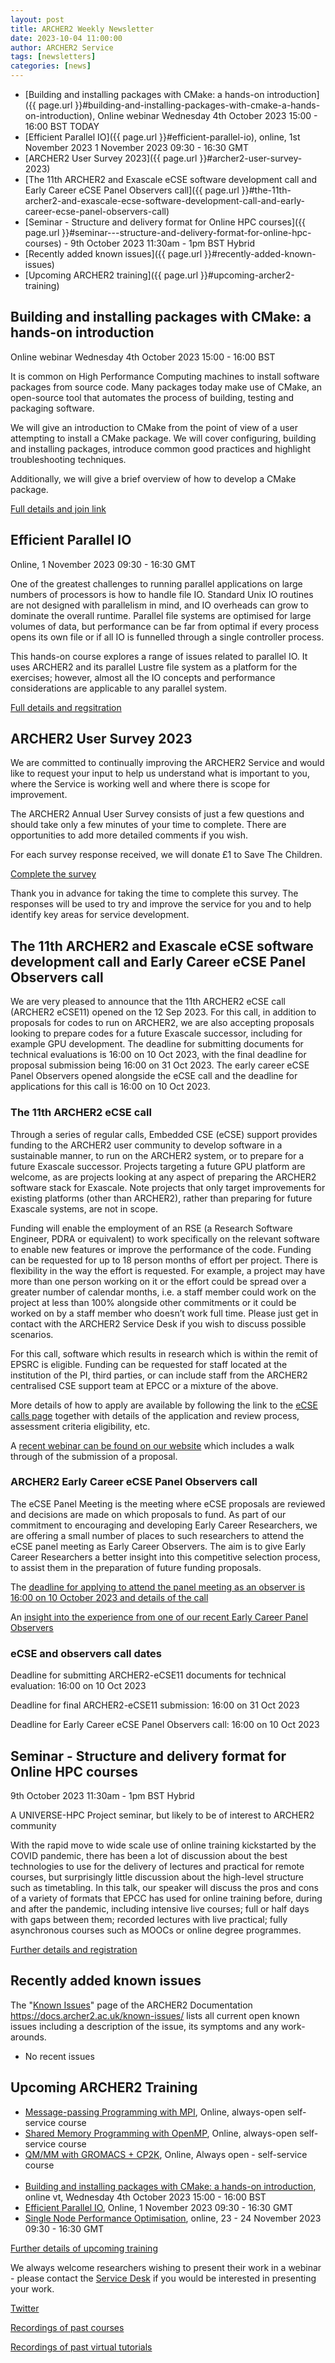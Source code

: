```yaml
---
layout: post
title: ARCHER2 Weekly Newsletter
date: 2023-10-04 11:00:00
author: ARCHER2 Service
tags: [newsletters] 
categories: [news]
---
```



- [Building and installing packages with CMake: a hands-on introduction]({{ page.url }}#building-and-installing-packages-with-cmake-a-hands-on-introduction), Online webinar Wednesday 4th October 2023 15:00 - 16:00 BST TODAY
- [Efficient Parallel IO]({{ page.url }}#efficient-parallel-io), online, 1st November 2023 1 November 2023 09:30 - 16:30 GMT
- [ARCHER2 User Survey 2023]({{ page.url }}#archer2-user-survey-2023)
- [The 11th ARCHER2 and Exascale eCSE software development call and Early Career eCSE Panel Observers call]({{ page.url }}#the-11th-archer2-and-exascale-ecse-software-development-call-and-early-career-ecse-panel-observers-call)
- [Seminar - Structure and delivery format for Online HPC courses]({{ page.url }}#seminar---structure-and-delivery-format-for-online-hpc-courses) - 9th October 2023  11:30am - 1pm BST   Hybrid
- [Recently added known issues]({{ page.url }}#recently-added-known-issues)
- [Upcoming ARCHER2 training]({{ page.url }}#upcoming-archer2-training)

<!--more-->


## Building and installing packages with CMake: a hands-on introduction

Online webinar Wednesday 4th October 2023 15:00 - 16:00 BST

It is common on High Performance Computing machines to install software packages from source code. Many packages today make use of CMake, an open-source tool that automates the process of building, testing and packaging software.

We will give an introduction to CMake from the point of view of a user attempting to install a CMake package. We will cover configuring, building and installing packages, introduce common good practices and highlight troubleshooting techniques.

Additionally, we will give a brief overview of how to develop a CMake package.

[Full details and join link](https://www.archer2.ac.uk/training/courses/231004-cmake-vt/)


## Efficient Parallel IO

Online, 1 November 2023 09:30 - 16:30 GMT

One of the greatest challenges to running parallel applications on large numbers of processors is how to handle file IO. Standard Unix IO routines are not designed with parallelism in mind, and IO overheads can grow to dominate the overall runtime. Parallel file systems are optimised for large volumes of data, but performance can be far from optimal if every process opens its own file or if all IO is funnelled through a single controller process.

This hands-on course explores a range of issues related to parallel IO. It uses ARCHER2 and its parallel Lustre file system as a platform for the exercises; however, almost all the IO concepts and performance considerations are applicable to any parallel system.

[Full details and regsitration](https://www.archer2.ac.uk/training/courses/231101-efficient-parallel-io/)


## ARCHER2 User Survey 2023

We are committed to continually improving the ARCHER2 Service and would like to request your input to help us understand what is important to you, where the Service is working well and where there is scope for improvement.

The ARCHER2 Annual User Survey consists of just a few questions and should take only a few minutes of your time to complete. There are opportunities to add more detailed comments if you wish.

For each survey response received, we will donate £1 to Save The Children.

[Complete the survey](https://bit.ly/ARCHER2-User-Survey-2023)

Thank you in advance for taking the time to complete this survey. The responses will be used to try and improve the service for you and to help identify key areas for service development.



## The 11th ARCHER2 and Exascale eCSE software development call and Early Career eCSE Panel Observers call


We are very pleased to announce that the 11th ARCHER2 eCSE call (ARCHER2 eCSE11) opened on the 12 Sep 2023. For this call, in addition to proposals for codes to run on ARCHER2, we are also accepting proposals looking to prepare codes for a future Exascale successor, including for example GPU development. The deadline for submitting documents for technical evaluations is 16:00 on 10 Oct 2023, with the final deadline for proposal submission being 16:00 on 31 Oct 2023. The early career eCSE Panel Observers opened alongside the eCSE call and the deadline for applications for this call is 16:00 on 10 Oct 2023.

### The 11th ARCHER2 eCSE call


Through a series of regular calls, Embedded CSE (eCSE) support provides funding to the ARCHER2 user community to develop software in a sustainable manner, to run on the ARCHER2 system, or to prepare for a future Exascale successor. Projects targeting a future GPU platform are welcome, as are projects looking at any aspect of preparing the ARCHER2 software stack for Exascale. Note projects that only target improvements for existing platforms (other than ARCHER2), rather than preparing for future Exascale systems, are not in scope.

Funding will enable the employment of an RSE (a Research Software Engineer, PDRA or equivalent) to work specifically on the relevant software to enable new features or improve the performance of the code. Funding can be requested for up to 18 person months of effort per project. There is flexibility in the way the effort is requested. For example, a project may have more than one person working on it or the effort could be spread over a greater number of calendar months, i.e. a staff member could work on the project at less than 100% alongside other commitments or it could be worked on by a staff member who doesn’t work full time. Please just get in contact with the ARCHER2 Service Desk if you wish to discuss possible scenarios.

For this call, software which results in research which is within the remit of EPSRC is eligible. Funding can be requested for staff located at the institution of the PI, third parties, or can include staff from the ARCHER2 centralised CSE support team at EPCC or a mixture of the above.

More details of how to apply are available by following the link to the [eCSE calls page](https://www.archer2.ac.uk/ecse/) together with details of the application and review process, assessment criteria eligibility, etc. 

A [recent webinar can be found on our website](https://www.archer2.ac.uk/training/courses/220428-ecse-webinar/) 
which includes a walk through of the submission of a proposal.


### ARCHER2 Early Career eCSE Panel Observers call

The eCSE Panel Meeting is the meeting where eCSE proposals are reviewed and decisions are made on which proposals to fund. As part of our commitment to encouraging and developing Early Career Researchers, we are offering a small number of places to such researchers to attend the eCSE panel meeting as Early Career Observers. The aim is to give Early Career Researchers a better insight into this competitive selection process, to assist them in the preparation of future funding proposals.

The [deadline for applying to attend the panel meeting as an observer is 16:00 on 10 October 2023 and details of the call ](https://www.archer2.ac.uk/ecse/observers/)

An [insight into the experience from one of our recent Early Career Panel Observers ](https://www.archer2.ac.uk/news/2023/01/18/ecse-ec-obs.html)

### eCSE and observers call dates


Deadline for submitting ARCHER2-eCSE11 documents for technical evaluation: 16:00 on 10 Oct 2023

Deadline for final ARCHER2-eCSE11 submission: 16:00 on 31 Oct 2023

Deadline for Early Career eCSE Panel Observers call: 16:00 on 10 Oct 2023







## Seminar - Structure and delivery format for Online HPC courses

9th October 2023  11:30am - 1pm BST   Hybrid

A UNIVERSE-HPC Project seminar, but likely to be of interest to ARCHER2 community

With the rapid move to wide scale use of online training kickstarted by the COVID pandemic, there has been a lot of discussion about the best technologies to use for the delivery of lectures and practical for remote courses, but surprisingly little discussion about the high-level structure such as timetabling. In this talk, our speaker will discuss the pros and cons of a variety of formats that EPCC has used for online training before, during and after the pandemic, including intensive live courses; full or half days with gaps between them; recorded lectures with live practical; fully asynchronous courses such as MOOCs or online degree programmes.

[Further details and registration](http://www.universe-hpc.ac.uk/events/upcoming-events/2023-10-09_seminar-edinburgh/)





## Recently added known issues
 
The "[Known Issues](https://docs.archer2.ac.uk/known-issues/)" page of the ARCHER2 Documentation
<https://docs.archer2.ac.uk/known-issues/>
lists all current open known issues including a description of the issue, its symptoms and any work-arounds.

- No recent issues


## Upcoming ARCHER2 Training

- [Message-passing Programming with MPI](https://www.archer2.ac.uk/training/courses/210000-mpi-self-service/), Online, always-open self-service course
- [Shared Memory Programming with OpenMP](https://www.archer2.ac.uk/training/courses/210000-openmp-self-service/), Online, always-open self-service course
- [QM/MM with GROMACS + CP2K](https://www.archer2.ac.uk/training/courses/220000-gromacs-self-service/), Online, Always open - self-service course <br><br>
- [Building and installing packages with CMake: a hands-on introduction](https://www.archer2.ac.uk/training/courses/231004-cmake-vt/), online vt, Wednesday 4th October 2023 15:00 - 16:00 BST
- [Efficient Parallel IO](https://www.archer2.ac.uk/training/courses/231101-efficient-parallel-io/),  Online, 	1 November 2023 09:30 - 16:30 GMT 
- [Single Node Performance Optimisation](https://www.archer2.ac.uk/training/courses/231123-performance-optimisation/), online, 23 - 24 November 2023 09:30 - 16:30 GMT

[Further details of upcoming training](https://www.archer2.ac.uk/training/#upcoming-training)

We always welcome researchers wishing to present their work in a webinar - please contact the [Service Desk](https://www.archer2.ac.uk/support-access/servicedesk.html) if you would be interested in presenting your work.

[Twitter](https://twitter.com/ARCHER2_HPC)

[Recordings of past courses](https://www.archer2.ac.uk/training/materials/)

[Recordings of past virtual tutorials](https://www.archer2.ac.uk/training/materials/webinars)
